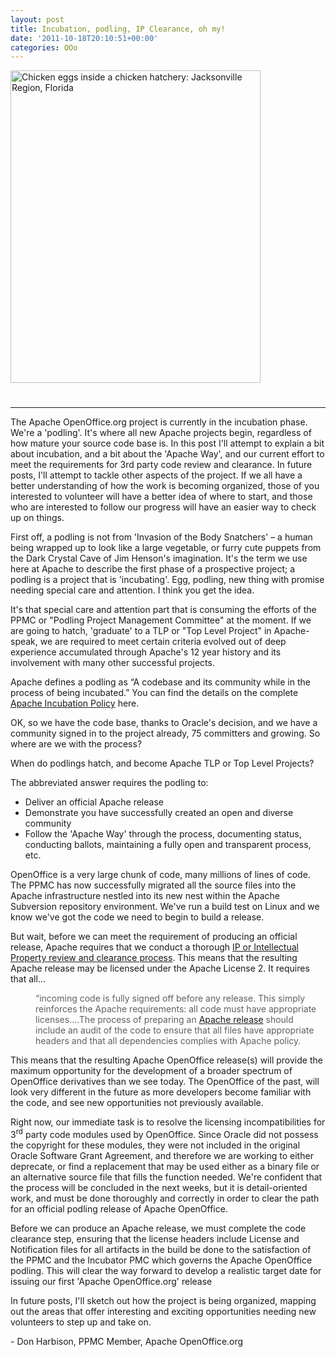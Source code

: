 ```yaml
---
layout: post
title: Incubation, podling, IP Clearance, oh my!
date: '2011-10-18T20:10:51+00:00'
categories: OOo
---
```

<a href="http://www.flickr.com/photos/floridamemory/3310996545/" title="Chicken eggs inside a chicken hatchery: Jacksonville Region, Florida by State Library and Archives of Florida, on Flickr"><img src="http://farm4.static.flickr.com/3588/3310996545_44ea9f96fb.jpg" width="400" height="500" alt="Chicken eggs inside a chicken hatchery: Jacksonville Region, Florida" /></a> 
  <h1><font face="arial, helvetica, sans-serif"></font></h1><hr /> 
  <p>The Apache OpenOffice.org project is currently in the incubation phase. We're a 'podling'. It's where all new Apache projects begin, regardless of
how mature your source code base is. In this post I'll attempt to explain a bit about incubation, and a bit about the 'Apache Way', and our current effort to meet the requirements for 3rd party code review and clearance. In future posts, I'll attempt to tackle other aspects of the project. If we all have a better understanding of how the work is becoming organized, those of you interested to volunteer will have a better idea of where to start, and those who are interested to follow our progress will have an easier way to check up on things.&nbsp;</p> 
  <p>First off, a podling is not from
'Invasion of the Body Snatchers' – a human being wrapped up to look
like a large vegetable, or furry cute puppets from the Dark Crystal
Cave of Jim Henson's imagination. It's the term we use here at
Apache to describe the first phase of a prospective project; a podling is a
project that is 'incubating'. Egg,
podling, new thing with promise needing special care and attention. I
think you get the idea.</p> 
  <p>It's that special care and attention
part that is consuming the efforts of the PPMC or &quot;Podling Project
Management Committee&quot; at the moment. If we are going to hatch, 'graduate' to a TLP or &quot;Top Level Project&quot; in Apache-speak, we are required to meet certain criteria evolved out of deep experience accumulated through Apache's 12 year history and its involvement with many other successful projects.</p> 
  <p>Apache defines a podling as “A
codebase and its community while in the process of being incubated.”
You can find the details on the complete <a href="http://incubator.apache.org/incubation/Incubation_Policy.html" title="Apache Incubation Policy">Apache Incubation Policy</a> here.</p> 
  <p>OK, so we have the code base, thanks to
Oracle's decision, and we have a community signed in to the project
already, 75 committers and growing. So where are we with the  process?</p> 
  <p>When do podlings hatch, and become
Apache TLP or Top Level Projects?</p> 
  <p>The abbreviated answer requires the
podling to:</p> 
  <p> </p> 
  <ul> 
    <li>Deliver an official Apache release</li> 
    <li>Demonstrate you have successfully
	created an open and diverse community</li> 
    <li>Follow the 'Apache Way' through
	the process, documenting status, conducting ballots, maintaining a
	fully open and transparent process, etc.</li> 
  </ul> 
  <p> </p> 
  <p> </p> 
  <p>OpenOffice is a very large chunk of
code, many millions of lines of code. The PPMC has now successfully
migrated all the source files into the Apache infrastructure nestled
into its new nest within the Apache Subversion repository
environment. We've run a build test on Linux and we know we've got
the code we need to begin to build a release. 
</p> 
  <p> </p> 
  <p>But wait, before we can meet the requirement of producing an official release, Apache requires that we conduct a thorough&nbsp;<a href="http://incubator.apache.org/ip-clearance/index.html" title="IP or Intellectual Property review and clearance process.">IP or Intellectual Property review and clearance process</a>. This means that the resulting Apache
release may be licensed under the Apache License 2. It requires
that all...</p> 
  <blockquote style="margin-top: 0px; margin-right: 0px; margin-bottom: 0px; margin-left: 40px; border-top-style: none; border-right-style: none; border-bottom-style: none; border-left-style: none; padding-top: 0px; padding-right: 0px; padding-bottom: 0px; padding-left: 0px; " class="webkit-indent-blockquote"> 
    <p>“incoming code
is fully signed off before any release. This simply reinforces the
Apache requirements: all code must have appropriate licenses....The
process of preparing an <a href="http://incubator.apache.org/guides/releasemanagement.html#rules" title="Apache release">Apache release</a> should include an audit of the code to
ensure that all files have appropriate headers and that all
dependencies complies with Apache policy.</p> 
  </blockquote> 
  <p>This means that the resulting Apache
OpenOffice release(s) will provide the maximum opportunity for the
development of a broader spectrum of OpenOffice derivatives than we
see today. The OpenOffice of the past, will look very different in
the future as more developers become familiar with the code, and see
new opportunities not previously available.&nbsp;<span style="font-family: arial, verdana, 'Bitstream Vera Sans', helvetica, sans-serif; font-size: 16px; font-weight: bold; "> </span></p> 
  <p>Right now, our
immediate task is to resolve the licensing incompatibilities for 3<sup>rd</sup>
party code modules used by OpenOffice. Since Oracle did not possess
the copyright for these modules, they were not included in the original Oracle Software Grant Agreement, and therefore we are working to either
deprecate, or find a replacement that may be used either as a binary
file or an alternative source file that fills the function needed.
We're confident that the process will be concluded in the next weeks,
but it is detail-oriented work, and must be done thoroughly and
correctly in order to clear the path for an official podling release
of Apache OpenOffice.</p> 
  <p>Before we can produce an Apache release, we must complete the code clearance step, ensuring that the license headers include License and Notification files for all
artifacts in the build be done to the satisfaction of the PPMC
and the Incubator PMC which governs the Apache OpenOffice podling. This will clear the way forward to develop a realistic target date for issuing our first 'Apache OpenOffice.org' release&nbsp;</p> 
  <p>In future posts, I'll sketch out
how the project is being organized, mapping out the areas that offer
interesting and exciting opportunities needing new volunteers to step
up and take on. &nbsp;</p> 
  <p>- Don Harbison, PPMC Member, Apache OpenOffice.org </p> 
  <p> </p>
